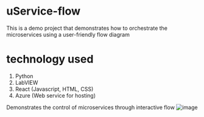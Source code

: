 # uService-flow
This is a demo project that demonstrates how to orchestrate the microservices using a user-friendly flow diagram

# technology used
1. Python
2. LabVIEW
3. React (Javascript, HTML, CSS)
4. Azure (Web service for hosting)

Demonstrates the control of microservices through interactive flow
![image](https://github.com/navinsubramani/uService-flow/assets/17029551/705e2531-85f4-42e8-ba74-9cbc0a1578c8)
